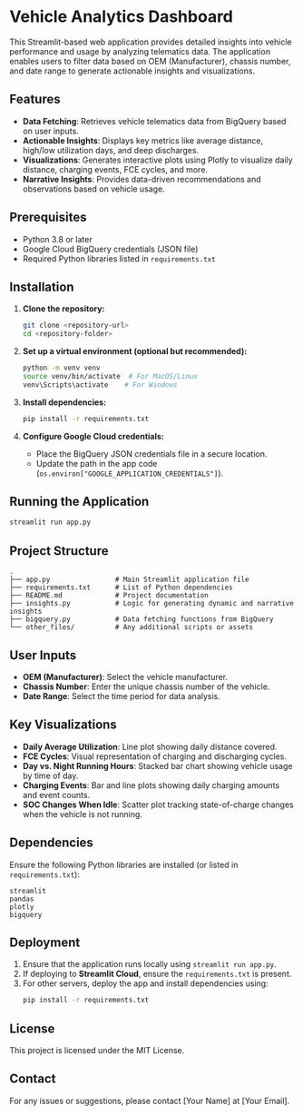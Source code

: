 # Vehicle Analytics Dashboard

This Streamlit-based web application provides detailed insights into vehicle performance and usage by analyzing telematics data. The application enables users to filter data based on OEM (Manufacturer), chassis number, and date range to generate actionable insights and visualizations.

## Features

- **Data Fetching**: Retrieves vehicle telematics data from BigQuery based on user inputs.
- **Actionable Insights**: Displays key metrics like average distance, high/low utilization days, and deep discharges.
- **Visualizations**: Generates interactive plots using Plotly to visualize daily distance, charging events, FCE cycles, and more.
- **Narrative Insights**: Provides data-driven recommendations and observations based on vehicle usage.

## Prerequisites

- Python 3.8 or later
- Google Cloud BigQuery credentials (JSON file)
- Required Python libraries listed in `requirements.txt`

## Installation

1. **Clone the repository:**
   ```bash
   git clone <repository-url>
   cd <repository-folder>
   ```

2. **Set up a virtual environment (optional but recommended):**
   ```bash
   python -m venv venv
   source venv/bin/activate  # For MacOS/Linux
   venv\Scripts\activate    # For Windows
   ```

3. **Install dependencies:**
   ```bash
   pip install -r requirements.txt
   ```

4. **Configure Google Cloud credentials:**
   - Place the BigQuery JSON credentials file in a secure location.
   - Update the path in the app code (`os.environ["GOOGLE_APPLICATION_CREDENTIALS"]`).

## Running the Application

```bash
streamlit run app.py
```

## Project Structure

```
.
├── app.py                # Main Streamlit application file
├── requirements.txt      # List of Python dependencies
├── README.md             # Project documentation
├── insights.py           # Logic for generating dynamic and narrative insights
├── bigquery.py           # Data fetching functions from BigQuery
└── other_files/          # Any additional scripts or assets
```

## User Inputs

- **OEM (Manufacturer)**: Select the vehicle manufacturer.
- **Chassis Number**: Enter the unique chassis number of the vehicle.
- **Date Range**: Select the time period for data analysis.

## Key Visualizations

- **Daily Average Utilization**: Line plot showing daily distance covered.
- **FCE Cycles**: Visual representation of charging and discharging cycles.
- **Day vs. Night Running Hours**: Stacked bar chart showing vehicle usage by time of day.
- **Charging Events**: Bar and line plots showing daily charging amounts and event counts.
- **SOC Changes When Idle**: Scatter plot tracking state-of-charge changes when the vehicle is not running.

## Dependencies

Ensure the following Python libraries are installed (or listed in `requirements.txt`):

```plaintext
streamlit
pandas
plotly
bigquery
```

## Deployment

1. Ensure that the application runs locally using `streamlit run app.py`.
2. If deploying to **Streamlit Cloud**, ensure the `requirements.txt` is present.
3. For other servers, deploy the app and install dependencies using:
   ```bash
   pip install -r requirements.txt
   ```

## License

This project is licensed under the MIT License.

## Contact

For any issues or suggestions, please contact [Your Name] at [Your Email].
